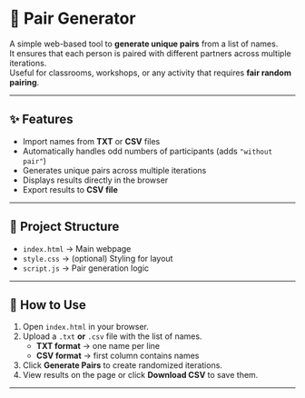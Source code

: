 # 🔗 Pair Generator

A simple web-based tool to **generate unique pairs** from a list of names.  
It ensures that each person is paired with different partners across multiple iterations.  
Useful for classrooms, workshops, or any activity that requires **fair random pairing**.

---

## ✨ Features

- Import names from **TXT** or **CSV** files
- Automatically handles odd numbers of participants (adds `"without pair"`)
- Generates unique pairs across multiple iterations
- Displays results directly in the browser
- Export results to **CSV file**

---

## 📂 Project Structure

- `index.html` → Main webpage
- `style.css` → (optional) Styling for layout
- `script.js` → Pair generation logic

---

## 🚀 How to Use

1. Open `index.html` in your browser.
2. Upload a `.txt` **or** `.csv` file with the list of names.
   - **TXT format** → one name per line
   - **CSV format** → first column contains names
3. Click **Generate Pairs** to create randomized iterations.
4. View results on the page or click **Download CSV** to save them.

---

